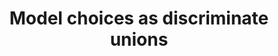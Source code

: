 ---
title: 'Model choices as discriminate unions'
description: Modeling choices play a crucial role in achieving code-data separation in data-oriented programming, leading to modular, maintainable, and extensible code that can handle diverse data variants in a unified and type-safe manner. <br><br>Both Java and Ballerina provide mechanisms to model choices as discriminate unions. Java uses interfaces or abstract classes along with class hierarchies and method overrides to represent the variants and their behaviors. Ballerina, on the other hand, offers built-in support for discriminate unions with a concise and language-integrated syntax.
image:
url: https://github.com/ballerina-guides/integration-samples/tree/main/data-oriented-programming/model-choices
---